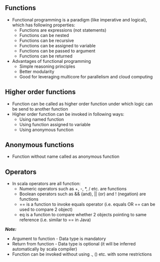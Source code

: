 ## Functions
* Functional programming is a paradigm (like imperative and logical), which has following properties:
    * Functions are expressions (not statements)
    * Functions can be nested
    * Functions can be recursive
    * Functions can be assigned to variable
    * Functions can be passed to argument
    * Functions can be returned
* Advantages of functional programming
    * Simple reasoning principles
    * Better modularity
    * Good for leveraging multicore for parallelism and cloud computing
    
## Higher order functions
* Function can be called as higher order function under which logic can be send to another function 
* Higher order function can be invoked in following ways:
    * Using named function
    * Using function assigned to variable
    * Using anonymous function

## Anonymous functions
* Function without name called as anonymous function

## Operators
* In scala operators are all function:
    * Numeric operators such as +, -, *, / etc. are functions
    * Boolean operators such as && (and), || (or) and ! (negation) are functions
    * == is a function to invoke equals operator (i.e. equals OR == can be used to compare 2 object)
    * eq is a function to compare whether 2 objects pointing to same reference (i.e. similar to == in Java)
    
**_Note:_**
* Argument to function - Data type is mandatory
* Return from function - Data type is optional (it will be inferred automatically by scala compiler)
* Function can be invoked without using ., () etc. with some restrictions
